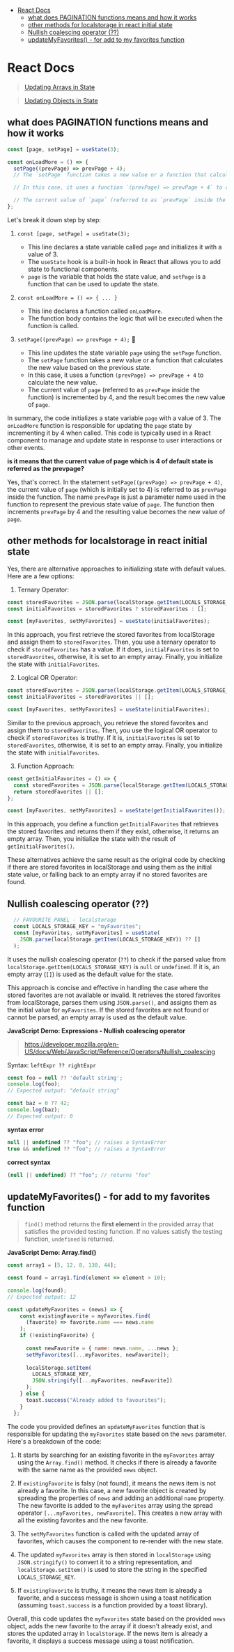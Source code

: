 - [React Docs](#react-docs)
  - [what does PAGINATION functions means and how it works](#what-does-pagination-functions-means-and-how-it-works)
  - [other methods for localstorage in react initial state](#other-methods-for-localstorage-in-react-initial-state)
  - [Nullish coalescing operator (??)](#nullish-coalescing-operator-)
  - [updateMyFavorites() - for add to my favorites function](#updatemyfavorites---for-add-to-my-favorites-function)

# React Docs

> [Updating Arrays in State](https://react.dev/learn/updating-arrays-in-state)

> [Updating Objects in State](https://react.dev/learn/updating-objects-in-state)

## what does PAGINATION functions means and how it works

```javascript
const [page, setPage] = useState(3);

const onLoadMore = () => {
  setPage((prevPage) => prevPage + 4);
  // The `setPage` function takes a new value or a function that calculates the new value based on the previous state.

  // In this case, it uses a function `(prevPage) => prevPage + 4` to calculate the new value.

  // The current value of `page` (referred to as `prevPage` inside the function) is incremented by 4, and the result becomes the new value of page.
};
```

Let's break it down step by step:

1. `const [page, setPage] = useState(3);`
   - This line declares a state variable called `page` and initializes it with a value of 3.
   - The `useState` hook is a built-in hook in React that allows you to add state to functional components.
   - `page` is the variable that holds the state value, and `setPage` is a function that can be used to update the state.

2. `const onLoadMore = () => { ... }`
   - This line declares a function called `onLoadMore`.
   - The function body contains the logic that will be executed when the function is called.

3. `setPage((prevPage) => prevPage + 4);` 📌
   - This line updates the state variable `page` using the `setPage` function.
   - The `setPage` function takes a new value or a function that calculates the new value based on the previous state.
   - In this case, it uses a function `(prevPage) => prevPage + 4` to calculate the new value.
   - The current value of `page` (referred to as `prevPage` inside the function) is incremented by 4, and the result becomes the new value of `page`.

In summary, the code initializes a state variable `page` with a value of 3. The `onLoadMore` function is responsible for updating the `page` state by incrementing it by 4 when called. This code is typically used in a React component to manage and update state in response to user interactions or other events.

**is it means that the current value of page which is 4 of default state is referred as the prevpage?**

Yes, that's correct. In the statement `setPage((prevPage) => prevPage + 4)`, the current value of `page` (which is initially set to 4) is referred to as `prevPage` inside the function. The name `prevPage` is just a parameter name used in the function to represent the previous state value of `page`. The function then increments `prevPage` by 4 and the resulting value becomes the new value of `page`.

## other methods for localstorage in react initial state

Yes, there are alternative approaches to initializing state with default values. Here are a few options:

1. Ternary Operator:
```javascript
const storedFavorites = JSON.parse(localStorage.getItem(LOCALS_STORAGE_KEY));
const initialFavorites = storedFavorites ? storedFavorites : [];

const [myFavorites, setMyFavorites] = useState(initialFavorites);
```

In this approach, you first retrieve the stored favorites from localStorage and assign them to `storedFavorites`. Then, you use a ternary operator to check if `storedFavorites` has a value. If it does, `initialFavorites` is set to `storedFavorites`, otherwise, it is set to an empty array. Finally, you initialize the state with `initialFavorites`.

2. Logical OR Operator:
```javascript
const storedFavorites = JSON.parse(localStorage.getItem(LOCALS_STORAGE_KEY));
const initialFavorites = storedFavorites || [];

const [myFavorites, setMyFavorites] = useState(initialFavorites);
```

Similar to the previous approach, you retrieve the stored favorites and assign them to `storedFavorites`. Then, you use the logical OR operator to check if `storedFavorites` is truthy. If it is, `initialFavorites` is set to `storedFavorites`, otherwise, it is set to an empty array. Finally, you initialize the state with `initialFavorites`.

3. Function Approach:
```javascript
const getInitialFavorites = () => {
  const storedFavorites = JSON.parse(localStorage.getItem(LOCALS_STORAGE_KEY));
  return storedFavorites || [];
};

const [myFavorites, setMyFavorites] = useState(getInitialFavorites());
```

In this approach, you define a function `getInitialFavorites` that retrieves the stored favorites and returns them if they exist, otherwise, it returns an empty array. Then, you initialize the state with the result of `getInitialFavorites()`.

These alternatives achieve the same result as the original code by checking if there are stored favorites in localStorage and using them as the initial state value, or falling back to an empty array if no stored favorites are found.

## Nullish coalescing operator (??)

```javascript
  // FAVOURITE PANEL - localstorage
  const LOCALS_STORAGE_KEY = "myFavorites";
  const [myFavorites, setMyFavorites] = useState(
    JSON.parse(localStorage.getItem(LOCALS_STORAGE_KEY)) ?? []
  );
```

It uses the nullish coalescing operator (`??`) to check if the parsed value from `localStorage.getItem(LOCALS_STORAGE_KEY)` is `null` or `undefined`. If it is, an empty array (`[]`) is used as the default value for the state.

This approach is concise and effective in handling the case where the stored favorites are not available or invalid. It retrieves the stored favorites from localStorage, parses them using `JSON.parse()`, and assigns them as the initial value for `myFavorites`. If the stored favorites are not found or cannot be parsed, an empty array is used as the default value.

**JavaScript Demo: Expressions - Nullish coalescing operator**

> https://developer.mozilla.org/en-US/docs/Web/JavaScript/Reference/Operators/Nullish_coalescing

Syntax: `leftExpr ?? rightExpr`

```javascript
const foo = null ?? 'default string';
console.log(foo);
// Expected output: "default string"

const baz = 0 ?? 42;
console.log(baz);
// Expected output: 0
```

**syntax error**

```javascript
null || undefined ?? "foo"; // raises a SyntaxError
true && undefined ?? "foo"; // raises a SyntaxError
```

**correct syntax**

```javascript
(null || undefined) ?? "foo"; // returns "foo"
```

##  updateMyFavorites() - for add to my favorites function

> `find()` method returns the **first element** in the provided array that satisfies the provided testing function. If no values satisfy the testing function, `undefined` is returned.

**JavaScript Demo: Array.find()**

```javascript
const array1 = [5, 12, 8, 130, 44];

const found = array1.find(element => element > 10);

console.log(found);
// Expected output: 12
```

```javascript
const updateMyFavorites = (news) => {
    const existingFavorite = myFavorites.find(
      (favorite) => favorite.name === news.name
    );
    if (!existingFavorite) {
  
      const newFavorite = { name: news.name, ...news };
      setMyFavorites([...myFavorites, newFavorite]);
    
      localStorage.setItem(
        LOCALS_STORAGE_KEY,
        JSON.stringify([...myFavorites, newFavorite])
      );
    } else {
      toast.success("Already added to favourites");
    }
  };
```

The code you provided defines an `updateMyFavorites` function that is responsible for updating the `myFavorites` state based on the `news` parameter. Here's a breakdown of the code:

1. It starts by searching for an existing favorite in the `myFavorites` array using the `Array.find()` method. It checks if there is already a favorite with the same name as the provided `news` object.

2. If `existingFavorite` is falsy (not found), it means the news item is not already a favorite. In this case, a new favorite object is created by spreading the properties of `news` and adding an additional `name` property. The new favorite is added to the `myFavorites` array using the spread operator `[...myFavorites, newFavorite]`. This creates a new array with all the existing favorites and the new favorite.

3. The `setMyFavorites` function is called with the updated array of favorites, which causes the component to re-render with the new state.

4. The updated `myFavorites` array is then stored in `localStorage` using `JSON.stringify()` to convert it to a string representation, and `localStorage.setItem()` is used to store the string in the specified `LOCALS_STORAGE_KEY`.

5. If `existingFavorite` is truthy, it means the news item is already a favorite, and a success message is shown using a toast notification (assuming `toast.success` is a function provided by a toast library).

Overall, this code updates the `myFavorites` state based on the provided `news` object, adds the new favorite to the array if it doesn't already exist, and stores the updated array in `localStorage`. If the news item is already a favorite, it displays a success message using a toast notification.